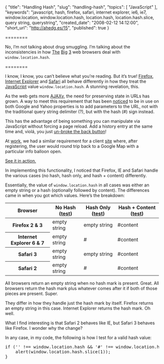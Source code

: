 {
  "title": "Handling Hash",
  "slug": "handling-hash",
  "topics": [
    "JavaScript"
  ],
  "keywords": "javascript, hash, firefox, safari, internet explorer, ie6, ie7, window.location, window.location.hash, location.hash, location.hash.slice, query string, querystring",
  "created_date": "2008-02-12 14:12:00",
  "short_url": "http://ahedg.es/15",
  "published": true
}

========

No, I’m not talking about drug smuggling. I’m talking about the inconsistencies in how [The](http://mozilla.org/firefox/) [Big](http://www.microsoft.com/windows/products/winfamily/ie/) [3](http://www.apple.com/safari/) web browsers deal with `window.location.hash`.

========

I know, I know, you can’t believe what you’re reading. But it’s true! [Firefox](http://mozilla.org/firefox/), [Internet Explorer](http://www.microsoft.com/windows/products/winfamily/ie/) and [Safari](http://www.apple.com/safari/) all behave differently in how they treat the [JavaScript](http://en.wikipedia.org/wiki/JavaScript) value `window.location.hash`. A stunning revelation, this.

As the web gets more [AJAXy](http://en.wikipedia.org/wiki/AJAX), the need for preserving state in URLs has grown. A way to meet this requirement that has been [noticed](http://feedblog.org/2007/01/22/hash-mark-killed-the-question-mark-star-or-ajax-permalinks/) to be in use on both Google and Yahoo properties is to add parameters to the URL, not with the traditional query string delimiter (?), but with the hash (#) sign instead.

This has the advantage of being something you can manipulate via JavaScript without forcing a page reload. Add a history entry at the same time and, violá, you just [un-broke the back button](http://www.contentwithstyle.co.uk/Articles/38/fixing-the-back-button-and-enabling-bookmarking-for-ajax-apps)!

At [work](http://vianet.travel/), we had a similar requirement for a client [site](http://www.travelbug.co.nz/) where, after registering, the user would round trip back to a Google Map with a particular info balloon open.

[See it in action.](http://www.travelbug.co.nz/accommodation/Northland/Kerikeri?view=map#23570)

In implementing this functionality, I noticed that Firefox, IE and Safari handle the various cases (<span class="tooltip" title="e.g., http://example.com/index.html">no hash</span>, <span class="tooltip" title="e.g., http://example.com/index.html#">hash only</span>, and <span class="tooltip" title="e.g., http://example.com/index.html#content">hash + content</span>) differently.

Essentially, the value of `window.location.hash` in all cases was either an empty string or a hash (optionally followed by content). The differences came in when you got which values. Here’s the breakdown:

<table>
	<thead>
		<tr>
			<th>Browser</th>
			<th>No Hash (<a href="#" onclick="document.getElementById('hashtest').src='/blog/assets/files/nohash.html';return false;">test</a>)</th>
			<th>Hash Only (<a href="#" onclick="document.getElementById('hashtest').src='/blog/assets/files/hashonly.html#';return false;">test</a>)</th>
			<th>Hash + Content (<a href="#" onclick="document.getElementById('hashtest').src='/blog/assets/files/hashcontent.html#content';return false;">test</a>)</th>
		</tr>
	</thead>
	<tbody>
		<tr>
			<th>Firefox 2 & 3</th>
			<td>empty string</td>
			<td>empty string</td>
			<td>#content</td>
		</tr>
		<tr>
			<th>Internet Explorer 6 & 7</th>
			<td>empty string</td>
			<td>#</td>
			<td>#content</td>
		</tr>
		<tr>
			<th>Safari 3</th>
			<td>empty string</td>
			<td>empty string</td>
			<td>#content</td>
		</tr>
		<tr>
			<th>Safari 2</th>
			<td>empty string</td>
			<td>#</td>
			<td>#content</td>
		</tr>
	</tbody>
</table>
<iframe title="test frame" id="hashtest" style="display: none;width: 0;height: 0;" src="about:blank"></iframe>

All browsers return an empty string when no hash mark is present. Great. All browsers return the hash mark plus whatever comes after it if both of those pieces are present. Super.

They differ in how they handle just the hash mark by itself. Firefox returns an empty string in this case. Internet Explorer returns the hash mark. Oh well.

What I find interesting is that Safari 2 behaves like IE, but Safari 3 behaves like Firefox. I wonder why the change?

In any case, in my code, the following is how I test for a valid hash value:

<pre class="sh_javascript">
if ('' !== window.location.hash && '#' !== window.location.hash) {
    alert(window.location.hash.slice(1));
}
</pre>
